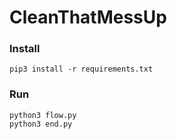 # CleanThatMessUp

### Install
```
pip3 install -r requirements.txt
```

### Run
```
python3 flow.py
python3 end.py
```